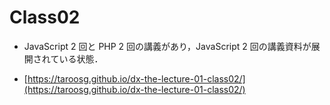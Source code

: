 # Class02

- JavaScript 2 回と PHP 2 回の講義があり，JavaScript 2 回の講義資料が展開されている状態．

- [https://taroosg.github.io/dx-the-lecture-01-class02/](https://taroosg.github.io/dx-the-lecture-01-class02/)
